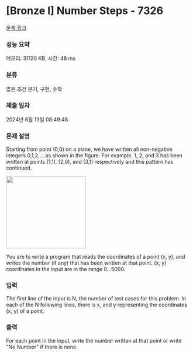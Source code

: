 # [Bronze I] Number Steps - 7326 

[문제 링크](https://www.acmicpc.net/problem/7326) 

### 성능 요약

메모리: 31120 KB, 시간: 48 ms

### 분류

많은 조건 분기, 구현, 수학

### 제출 일자

2024년 6월 13일 08:49:48

### 문제 설명

<p>Starting from point (0,0) on a plane, we have written all non-negative integers 0,1,2,... as shown in the figure. For example, 1, 2, and 3 has been written at points (1,1), (2,0), and (3,1) respectively and this pattern has continued.</p>

<p><img alt="" src="https://onlinejudgeimages.s3.amazonaws.com/problem/7326/p2052.gif" style="height:197px; width:218px"></p>

<p>You are to write a program that reads the coordinates of a point (x, y), and writes the number (if any) that has been written at that point. (x, y) coordinates in the input are in the range 0...5000.</p>

### 입력 

 <p>The first line of the input is N, the number of test cases for this problem. In each of the N following lines, there is x, and y representing the coordinates (x, y) of a point.</p>

### 출력 

 <p>For each point in the input, write the number written at that point or write "No Number" if there is none.</p>

